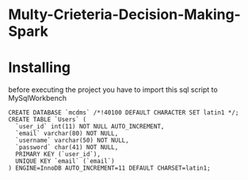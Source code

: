 # Multy-Crieteria-Decision-Making-Spark
# Installing

before executing the project you have to import this sql script to MySqlWorkbench


```
CREATE DATABASE `mcdms` /*!40100 DEFAULT CHARACTER SET latin1 */;
CREATE TABLE `Users` (
  `user_id` int(11) NOT NULL AUTO_INCREMENT,
  `email` varchar(80) NOT NULL,
  `username` varchar(50) NOT NULL,
  `password` char(41) NOT NULL,
  PRIMARY KEY (`user_id`),
  UNIQUE KEY `email` (`email`)
) ENGINE=InnoDB AUTO_INCREMENT=11 DEFAULT CHARSET=latin1;

```
